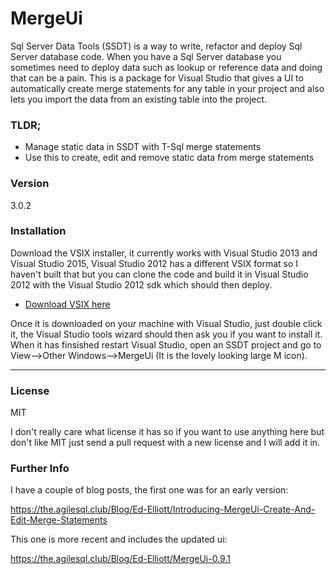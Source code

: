 # MergeUi

Sql Server Data Tools (SSDT) is a way to write, refactor and deploy Sql Server database code. When you have a Sql Server database you sometimes need to deploy data such as lookup or reference data and doing that can be a pain. This is a package for Visual Studio that gives a UI to automatically create merge statements for any table in your project and also lets you import the data from an existing table into the project.

### TLDR;

- Manage static data in SSDT with T-Sql merge statements
- Use this to create, edit and remove static data from merge statements

### Version
3.0.2

### Installation

Download the VSIX installer, it currently works with Visual Studio 2013 and Visual Studio 2015, Visual Studio 2012 has a different VSIX format so I haven't built that but you can clone the code and build it in Visual Studio 2012 with the Visual Studio 2012 sdk which should then deploy.

* [Download VSIX here](https://the.agilesql.club/assets/downloads/AgileSqlClub.MergeUiPackage.vsix)

Once it is downloaded on your machine with Visual Studio, just double click it, the Visual Studio tools wizard should then ask you if you want to install it. When it has finsished restart Visual Studio, open an SSDT project and go to View-->Other Windows-->MergeUi (It is the lovely looking large M icon).

---
### License
MIT

I don't really care what license it has so if you want to use anything here but don't like MIT just send a pull request with a new license and I will add it in.


### Further Info

I have a couple of blog posts, the first one was for an early version:

https://the.agilesql.club/Blog/Ed-Elliott/Introducing-MergeUi-Create-And-Edit-Merge-Statements

This one is more recent and includes the updated ui:

https://the.agilesql.club/Blog/Ed-Elliott/MergeUi-0.9.1


